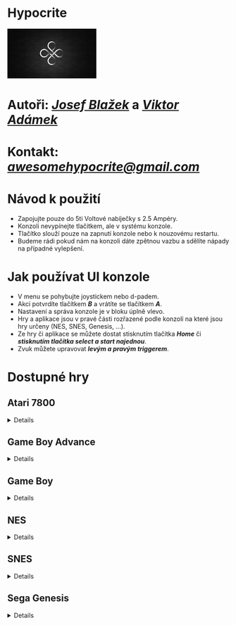 # Hypocrite

<img src="Hypocrite.png" width="40%" height="40%">

# Autoři: [*Josef Blažek*](mailto:josefblazek004@gymuo.cz?subject=[HypocriteGuide]) a [*Viktor Adámek*](mailto:xadamek@gymuo.cz?subject=[HypocriteGuide])
# Kontakt: [*awesomehypocrite@gmail.com*](mailto:awesomehypocrite@gmail.com?subject=[HypocriteGuide])

# Návod k použití

- Zapojujte pouze do 5ti Voltové nabíječky s 2.5 Ampéry.
- Konzoli nevypínejte tlačítkem, ale v systému konzole.
- Tlačítko slouží pouze na zapnutí konzole nebo k nouzovému restartu.
- Budeme rádi pokud nám na konzoli dáte zpětnou vazbu a sdělíte nápady na případné vylepšení.

# Jak používat UI konzole
- V menu se pohybujte joystickem nebo d-padem.
- Akci potvrdíte tlačítkem ***B*** a vrátíte se tlačítkem ***A***.
- Nastavení a správa konzole je v bloku úplně vlevo.
- Hry a aplikace jsou v pravé části rozřazené podle konzolí na které jsou hry určeny (NES, SNES, Genesis, ...).
- Ze hry či aplikace se můžete dostat stisknutím tlačítka ***Home*** či ***stisknutím tlačítka select a start najednou***.
- Zvuk můžete upravovat ***levým a pravým triggerem***.

# Dostupné hry

## Atari 7800

<details>

- Ace of Aces = *simulátor bitev v letadle 1H*
> <img src="https://i.ytimg.com/vi/059zzI6sdxo/hqdefault.jpg" width="40%" height="40%">
- Alian Brigade = *zabij nepřátele 1H*
> <img src="https://www.retrogames.cz/games/1101/A78_01.gif" width="40%" height="40%">
- Asteroids = *znič asteroidy 1H*
> <img src="https://www.retrogames.cz/games/125/A78_02.gif" width="40%" height="40%">
- Baseball = *baseball 1H*
> <img src="http://www.retroplace.com/pics/atari7800/ingames/9741--pete-rose-baseball.png" width="40%" height="40%">
- Basketbrawl = *basketbal 1-2H*
> <img src="https://www.retrogames.cz/games/1370/A78_02.gif" width="40%" height="40%">
- Centipede = *zabij housenku 1-2H*
> <img src="https://www.retrogames.cz/games/137/A78_03.gif" width="40%" height="40%">
- Dig Dug = *zabij všechny příšerky 1-2H*
> <img src="https://www.retrogames.cz/games/012/NES_01.gif" width="40%" height="40%">  
- Dokey Kong Junior = *platformovka 1-2H*
> <img src="https://www.retrogames.cz/games/002/NES_01.gif" width="40%" height="40%"> 
- Galaga = *sestřel nepřátele 1-2H*
> <img src="https://play-lh.googleusercontent.com/6wgqRZPm-mrGSGiScuUfL5qOgSMYHpeA9fLsa4Jah3NYDSUYukDQDAdvoLuDkrz9TMc" width="40%" height="40%"> 
- Ms. Pacman = *pacman 1-2H*
> <img src="https://upload.wikimedia.org/wikipedia/en/thumb/6/6c/Mspacman.png/220px-Mspacman.png" width="40%" height="40%">
- Pole Position = *závodní hra 1H*
> <img src="https://i1.sndcdn.com/artworks-8YnYCB4iazGbr0JZ-ExacBQ-t500x500.jpg" width="40%" height="40%">
  
</details>

## Game Boy Advance

<details>
  
- Doom = *střílečka 1H*
> <img src="https://i.ytimg.com/vi/ME71RF1rCfI/hqdefault.jpg" width="40%" height="40%">
- Doom II = *střílečka 1H*
> <img src="https://i.ytimg.com/vi/zYNo9eApS_o/maxresdefault.jpg" width="40%" height="40%">
- The Legend of Zelda: A Link to the Past & Four swords = *RPG 1H*
> <img src="https://www.retrogames.cz/games/283/SNES_01.gif" width="40%" height="40%">
- The Legend of Zelda: The Minish Cap = *RPG 1H*
> <img src="https://upload.wikimedia.org/wikipedia/en/thumb/b/b8/MinishCap.png/220px-MinishCap.png" width="40%" height="40%">
- Mario & Luigi: Superstar Saga = *RPG 1H*
> <img src="https://upload.wikimedia.org/wikipedia/en/thumb/0/03/MarioAndLuigiSuperstarSagaGBABattle.png/220px-MarioAndLuigiSuperstarSagaGBABattle.png" width="40%" height="40%"> 
- Mario Kart: Super Circuit = *závodní hra 1-2H*
> <img src="https://img.delvenetworks.com/gdX9KjCLT1wmBYosX6fyt0/HZFpnGCkTbAt7ISu5k5Ve8/XzQ.540x302.jpeg" width="40%" height="40%">  
- Pokemon: Emerald Version = *RPG 1H*
> <img src="https://fs-prod-cdn.nintendo-europe.com/media/images/migration/games_7/screenshots/gameboy_advance/pokmon_emerald/pokmon_emerald_8.jpg" width="40%" height="40%"> 
- Pokemon: FireRed Version = *RPG 1H*
> <img src="https://assets.pokemon.com/assets/cms/img/video-games/fireredleafgreen/screenshots/firered_leafgreen_ss1.jpg" width="40%" height="40%">
- Rayman: 10th Anniversary = *platformovka 1H*
> <img src="https://gamefabrique.com/storage/screenshots/ps2/rayman-10th-anniversary-08.png" width="40%" height="40%">
- Super Mario Advance = *platformovka 1H*
> <img src="https://m.media-amazon.com/images/I/51FT1YDAuOL.jpg" width="40%" height="40%">
- Super Mario Advance 2: Super Mario World = *platformovka 1H*
> <img src="https://s.uvlist.net/l/y2006/04/14300.jpg" width="40%" height="40%">
- Super Mario Advance 3: 
  i's Island = *platformovka 1H*
> <img src="https://www.mobygames.com/images/promo/original/1548356150-3554788663.jpg" width="40%" height="40%">
- Super Mario Advance 4: Super Mario Bros 3 = *platformovka 1H*
> <img src="https://upload.wikimedia.org/wikipedia/en/thumb/0/0a/Super_Mario_Advance_4_screenshot.png/220px-Super_Mario_Advance_4_screenshot.png" width="40%" height="40%">
  
</details>

## Game Boy

<details>
  
- Dr. Mario = *zabij viry 1-2H*
> <img src="https://gamefaqs.gamespot.com/a/screen/full/2/3/5/70235.jpg" width="40%" height="40%">
- Final Fantasy Adventure = *RPG 1H*
> <img src="https://i.ytimg.com/vi/di5Vhk3AEUc/hqdefault.jpg" width="40%" height="40%">
- Pokemon: Blue version = *RPG 1H*
> <img src="https://www.retrogames.cz/games/284/GB_01.gif" width="40%" height="40%">
- Pokemon: Red version = *RPG 1H*
> <img src="https://www.retrogames.cz/games/285/GB_00.gif" width="40%" height="40%"> 
- Pokemon: Yellow version = *RPG 1H*
> <img src="https://encrypted-tbn0.gstatic.com/images?q=tbn:ANd9GcSpyq5RDq-jw3k2x2zh8VMemNgOYQhQYFavoiD_SUuSHsLtlwvnvo9MiDScs8h0HsqKG-4&usqp=CAU" width="40%" height="40%">
- Super Mario Land = *platformovka 1H*
> <img src="https://www.retrogames.cz/games/145/GB_01.gif" width="40%" height="40%">
- Super Mario Land 2: 6 Golden Coins = *platformovka 1H*
> <img src="https://www.retrogames.cz/games/146/GB_01.gif" width="40%" height="40%">
- Wario Land: Super Mario Land 3 = *platformovka 1H*
> <img src="https://img.delvenetworks.com/gdX9KjCLT1wmBYosX6fyt0/6BjmXRMDTDYtY3Kbtcd-ds/twm.540x324.jpeg" width="40%" height="40%">
- Wario Land II = *platformovka 1H*
> <img src="https://www.retrogamer.net/wp-content/uploads/2013/10/wario_land_2_gbc_screenshot2.gif" width="40%" height="40%">
  
</details>

## NES

<details>

- Contra = *střílečka 1H*
> <img src="https://www.svetandroida.cz/media/2018/02/NES-hry-Contra.jpg" width="40%" height="40%">
- Kirby's Adventure = *platformovka 1H*
> <img src="https://www.retrogames.cz/games/316/NES_01.gif" width="40%" height="40%">
- Legend of Zelda = *RPG 1H*
> <img src="https://cdn.vox-cdn.com/thumbor/SRhDwS0dV41zu2-WEnxCZ-EjrUw=/1400x1400/filters:format(jpeg)/cdn.vox-cdn.com/uploads/chorus_asset/file/13247741/DpJgQJmU0AAyQFs.jpg" width="40%" height="40%">
- Mega Man 5 = *střílečka 1H*
> <img src="https://emu-russia.net/gdb/nes/Megaman_V_5.png" width="40%" height="40%">
- Metroid = *střílečka 1H*
> <img src="https://www.cdh.cz/galerie/22608-1.jpg" width="40%" height="40%">
- Mike Tyson's Punch-Out!! = *boxovací hra 1H*
> <img src="https://www.everything80spodcast.com/wp-content/uploads/2019/08/mike-tysons-punch-out-tyson-e1507021527866.jpg" width="40%" height="40%">
- Super Mario Bros. = *platformovka 1-2H*
> <img src="https://burzovnisvet.cz/wp-content/uploads/2021/09/super-mario-bros-2.jpg" width="40%" height="40%">
- Super Mario Bros. 2 = *platformovka 1-2H*
> <img src="https://upload.wikimedia.org/wikipedia/en/b/bb/Smb2_comparison.png" width="40%" height="40%">
- Super Mario Bros. 3 = *platformovka 1-2H*
> <img src="https://im.tiscali.cz/games/2021/07/15/1305773-super-mario-bros-3-pc-demo-base_16x9.jpg.1152?1626341373.0" width="40%" height="40%">
- Tetris = *tetris... 1H*
> <img src="https://www.retrogames.cz/games/1030/NES_03.gif" width="40%" height="40%">
- Zelda II - The adventure of Link = *RPG 1H*
> <img src="https://i.ytimg.com/vi/WQuRIrnD2y4/maxresdefault.jpg" width="40%" height="40%">

</details>

## SNES

<details>

- Alien vs Predator = *mlátička 1H*
> <img src="https://i0.wp.com/forgottentreasuresgames.com/wp-content/uploads/2020/12/AVP-SNES-11.gif?fit=350%2C305&ssl=1" width="40%" height="40%">
- Chrono Trigger = *RPG 1H*
> <img src="https://thumbor.forbes.com/thumbor/711x552/https://specials-images.forbesimg.com/imageserve/5e67f54f7d6f2600068f2775/The-teleporter-in-Chrono-Trigger--where-Marle-disappears-/960x0.jpg?fit=scale" width="40%" height="40%">
- Donkey Kong Country = *platformovka 1-2H*
> <img src="https://images.eurogamer.net/2014/usgamer/dkc-spot3.gif/EG11/resize/700x-1/format/jpg/quality/70" width="40%" height="40%">
- EarthBound = *RPG 1H*
> <img src="https://www.retrogames.cz/games/882/SNES_03.gif" width="40%" height="40%">
- Kirby Super Star = *platformovka 1H*
> <img src="https://www.retrogames.cz/games/802/SNES_01.gif" width="40%" height="40%">
- The Legend of Zelda: A Link to the Past = *RPG 1H*
> <img src="https://www.retrogames.cz/games/283/SNES_01.gif" width="40%" height="40%">
- NHL 96 = *hokej 1-2H*
> <img src="https://i.ytimg.com/vi/zHD9nJjWIq0/maxresdefault.jpg" width="40%" height="40%">
- Super Bomberman = *znič bombami nepřítele 1-4H*
> <img src="https://upload.wikimedia.org/wikipedia/en/thumb/b/ba/SNES_Super_Bomberman_%28Battle_Mode%29.png/200px-SNES_Super_Bomberman_%28Battle_Mode%29.png" width="40%" height="40%">
- Super Bomberman 2 = *znič bombami nepřítele 1-4H*
> <img src="https://www.retrogames.cz/games/1365/SNES_01.gif" width="40%" height="40%">
- Super Bomberman 3 = *znič bombami nepřítele 1-4H*
> <img src="https://www.retrogames.cz/games/1426/SNES_01.gif" width="40%" height="40%">
- Super Mario All-Stars = *platformovka 1-2H*
> <img src="https://www.retrogames.cz/games/764/SNES_01.gif" width="40%" height="40%">
- Super Mario Kart = *závodní hra 1-2H*
> <img src="https://i.ytimg.com/vi/AlAmXXNz5ac/hqdefault.jpg" width="40%" height="40%">
- Super Mario RPG: Legend of the Seven stars = *RPG 1H*
> <img src="https://img.delvenetworks.com/gdX9KjCLT1wmBYosX6fyt0/y6xWtauiTyYvr2apjvUgAw/aUL.540x302.jpeg" width="40%" height="40%">
- Super Mario World = *platformovka 1-2H*
> <img src="https://www.retrogames.cz/games/245/SNES_01.gif" width="40%" height="40%">
- Super Mario World 2: Yoshi's Island = *platformovka 1H*
> <img src="https://thehoganreviews.files.wordpress.com/2018/11/yoshis-island-2.jpg?w=994" width="40%" height="40%">
- Super Metroid = *střílečka 1H*
> <img src="https://i.ytimg.com/vi/yB317FOcU0Y/hqdefault.jpg" width="40%" height="40%">
- Super Street Fighter II = *mlátička 1-8H*
> <img src="https://www.retrogames.cz/games/919/SNES_01.gif" width="40%" height="40%">
- Wolfenstein 3-D = *střílečka 1H*
> <img src="https://i.ytimg.com/vi/wRVdtZi0Hgo/hqdefault.jpg" width="40%" height="40%">
  
</details>

## Sega Genesis
<details>
  
- Castlevania: Blood Lines = *mlátička 1H*
> <img src="https://cdn.vox-cdn.com/thumbor/El_3MPWKlY9FRqZwBowhWjJTQVs=/1400x0/filters:no_upscale()/cdn.vox-cdn.com/uploads/chorus_asset/file/10445583/bloodlines1.png" width="40%" height="40%">
- Contra: Hard Corps = *střílečka 1-2H*
> <img src="https://www.retrogames.cz/games/681/Genesis_03.gif" width="40%" height="40%">
- Golden Axe = *mlátička 1-2H*
> <img src="https://www.bestoldgames.net/img/games/golden-axe/golden-axe-05.gif" width="40%" height="40%">
- Michael Jackson's Moonwalker = *mlátička 1-2H*
> <img src="https://i.ytimg.com/vi/-N68qvYFpTA/hqdefault.jpg" width="40%" height="40%">
- Mortal Kombat = *mlátička 1-2H*
> <img src="https://www.retrogames.cz/games/229/Genesis_02.gif" width="40%" height="40%">
- Mortal Kombat II = *mlátička 1-2H*
> <img src="https://www.retrogames.cz/games/229/Genesis_02.gif" width="40%" height="40%">
- Shining Force II = *RPG 1H*
> <img src="https://www.retrogamer.net/wp-content/uploads/2013/10/shiningforce2.jpg" width="40%" height="40%">  
- Shinobi II: Return of the Ninja Master = *mlátička 1H*
> <img src="https://www.gamespot.com/a/uploads/original/gamespot/images/2007/275/reviews/829027-941717_20071003_001.jpg" width="40%" height="40%">
- Sonic & Knuckles = *platformovka 1H*
> <img src="https://classicreload.com/sites/default/files/genesis-sonic-knuckles-sonic2-screenshot.png" width="40%" height="40%">
- Sonic the Hedgehog = *platformovka 1H*
> <img src="https://www.gamespot.com/a/uploads/original/gamespot/images/2006/323/reviews/766781-934134_20061120_002.jpg" width="40%" height="40%">
- Sonic the Hedgehog 2 = *platformovka 1-2H*
> <img src="https://cdn.cloudflare.steamstatic.com/steam/apps/71163/ss_38ed63413c016589dba60eee5ff52b9da36f24ce.1920x1080.jpg?t=1603130365" width="40%" height="40%">
- Sonic the Hedgehog 3 = *platformovka 1-2H*
> <img src="https://www.retrogames.cz/games/350/Genesis_01.gif" width="40%" height="40%">
- Street of Rage 2 = *mlátička 1-2H*
> <img src="https://www.retrogames.cz/games/790/Genesis_01.gif" width="40%" height="40%">
- Teenage Mutant Ninja Turtles: The Hyperstone Heist = *mlátička 1-2H*
> <img src="https://www.cdh.cz/galerie/29777-3.jpg" width="40%" height="40%">
- Ultimate Mortal Kombat 3 = *mlátička 1-8H*
> <img src="https://www.retrogames.cz/games/604/Genesis_01.gif" width="40%" height="40%">
  
</details>
